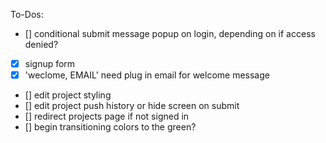 To-Dos:

- [] conditional submit message popup on login, depending on if access denied?
- [x] signup form
- [x] 'weclome, EMAIL' need plug in email for welcome message

* [] edit project styling
* [] edit project push history or hide screen on submit
* [] redirect projects page if not signed in
* [] begin transitioning colors to the green?
